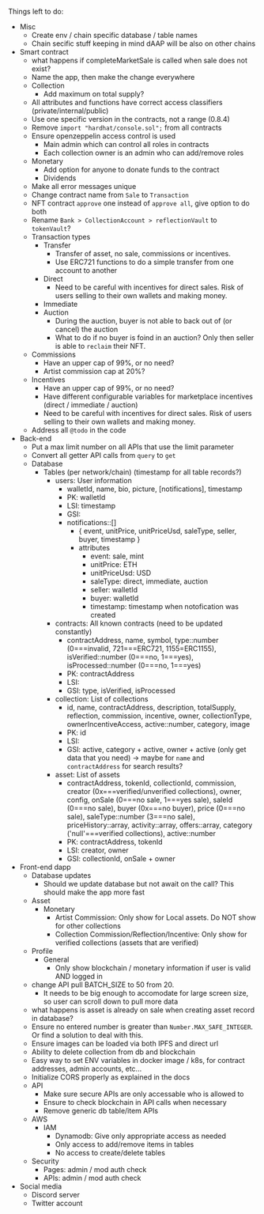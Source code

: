 Things left to do:
- Misc
  - Create env / chain specific database / table names
  - Chain secific stuff keeping in mind dAAP will be also on other chains
- Smart contract
  - what happens if completeMarketSale is called when sale does not exist?
  - Name the app, then make the change everywhere
  - Collection
    - Add maximum on total supply?
  - All attributes and functions have correct access classifiers (private/internal/public)
  - Use one specific version in the contracts, not a range (0.8.4)
  - Remove `import "hardhat/console.sol";` from all contracts
  - Ensure openzeppelin access control is used
    - Main admin which can control all roles in contracts
    - Each collection owner is an admin who can add/remove roles
  - Monetary
    - Add option for anyone to donate funds to the contract
    - Dividends
  - Make all error messages unique
  - Change contract name from `Sale` to `Transaction`
  - NFT contract `approve` one instead of `approve all`, give option to do both
  - Rename `Bank > CollectionAccount > reflectionVault` to `tokenVault`?
  - Transaction types
    - Transfer
      - Transfer of asset, no sale, commissions or incentives.
      - Use ERC721 functions to do a simple transfer from one account to another
    - Direct
      - Need to be careful with incentives for direct sales. Risk of users selling to their own wallets and making money.
    - Immediate
    - Auction
      - During the auction, buyer is not able to back out of (or cancel) the auction
      - What to do if no buyer is foind in an auction? Only then seller is able to `reclaim` their NFT.
  - Commissions
    - Have an upper cap of 99%, or no need?
    - Artist commission cap at 20%?
  - Incentives
    - Have an upper cap of 99%, or no need?
    - Have different configurable variables for marketplace incentives (direct / immediate / auction)
    - Need to be careful with incentives for direct sales. Risk of users selling to their own wallets and making money.
  - Address all `@todo` in the code
- Back-end
  - Put a max limit number on all APIs that use the limit parameter
  - Convert all getter API calls from `query` to `get`
  - Database
    - Tables (per network/chain) (timestamp for all table records?)
      - users: User information
        - walletId, name, bio, picture, [notifications], timestamp
        - PK: walletId
        - LSI: timestamp
        - GSI: 
        - notifications::[]
          - { event, unitPrice, unitPriceUsd, saleType, seller, buyer, timestamp }
          - attributes
            - event: sale, mint
            - unitPrice: ETH
            - unitPriceUsd: USD
            - saleType: direct, immediate, auction
            - seller: walletId
            - buyer: walletId
            - timestamp: timestamp when notofication was created
      - contracts: All known contracts (need to be updated constantly)
        - contractAddress, name, symbol, type::number (0===invalid, 721===ERC721, 1155=ERC1155), isVerified::number (0===no, 1===yes), isProcessed::number (0===no, 1===yes)
        - PK: contractAddress
        - LSI: 
        - GSI: type, isVerified, isProcessed
      - collection: List of collections
        - id, name, contractAddress, description, totalSupply, reflection, commission, incentive, owner, collectionType, ownerIncentiveAccess, active::number, category, image
        - PK: id
        - LSI: 
        - GSI: active, category + active, owner + active (only get data that you need) -> maybe for `name` and `contractAddress` for search results?
      - asset: List of assets
        - contractAddress, tokenId, collectionId, commission, creator (0x===verified/unverified collections), owner, config, onSale (0===no sale, 1===yes sale), saleId (0===no sale), buyer (0x===no buyer), price (0===no sale), saleType::number (3===no sale), priceHistory::array, activity::array, offers::array, category ('null'===verified collections), active::number
        - PK: contractAddress, tokenId
        - LSI: creator, owner
        - GSI: collectionId, onSale + owner
- Front-end dapp
  - Database updates
    - Should we update database but not await on the call? This should make the app more fast
  - Asset
    - Monetary
      - Artist Commission: Only show for Local assets. Do NOT show for other collections
      - Collection Commission/Reflection/Incentive: Only show for verified collections (assets that are verified)
  - Profile
    - General
      - Only show blockchain / monetary information if user is valid AND logged in
  - change API pull BATCH_SIZE to 50 from 20.
    - It needs to be big enough to accomodate for large screen size, so user can scroll down to pull more data
  - what happens is asset is already on sale when creating asset record in database?
  - Ensure no entered number is greater than `Number.MAX_SAFE_INTEGER`. Or find a solution to deal with this.
  - Ensure images can be loaded via both IPFS and direct url
  - Ability to delete collection from db and blockchain
  - Easy way to set ENV variables in docker image / k8s, for contract addresses, admin accounts, etc...
  - Initialize CORS properly as explained in the docs
  - API
    - Make sure secure APIs are only accessable who is allowed to
    - Ensure to check blockchain in API calls when necessary
    - Remove generic db table/item APIs
  - AWS
    - IAM
      - Dynamodb: Give only appropriate access as needed
      - Only access to add/remove items in tables
      - No access to create/delete tables
  - Security
    - Pages: admin / mod auth check
    - APIs: admin / mod auth check
- Social media
  - Discord server
  - Twitter account
